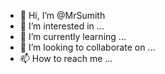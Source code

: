 - 👋 Hi, I’m @MrSumith
- 👀 I’m interested in ...
- 🌱 I’m currently learning ...
- 💞️ I’m looking to collaborate on ...
- 📫 How to reach me ...

<!---
MrSumith/MrSumith is a ✨ special ✨ repository because its `README.md` (this file) appears on your GitHub profile.
You can click the Preview link to take a look at your changes.
--->
